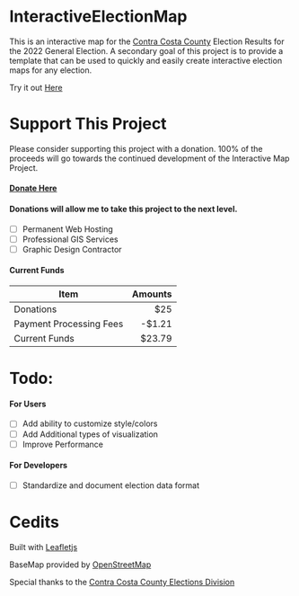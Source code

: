 # InteractiveElectionMap
This is an interactive map for the [Contra Costa County](https://www.contracosta.ca.gov/) Election Results for the 2022 General Election. A secondary goal of this project is to provide a template that can be used to quickly and easily create interactive election maps for any election.

Try it out [Here](https://spinnernicholas.github.io/InteractiveElectionMap/public/index.html)

# Support This Project
Please consider supporting this project with a donation. 100% of the proceeds will go towards the continued development of the Interactive Map Project.

#### [Donate Here](https://www.paypal.com/donate/?hosted_button_id=AGLKLYFWGCUD2)

#### Donations will allow me to take this project to the next level.
- [ ] Permanent Web Hosting
- [ ] Professional GIS Services
- [ ] Graphic Design Contractor

#### Current Funds
Item                    | Amounts
----------------------- | -------:
Donations               | $25
Payment Processing Fees | -$1.21
Current Funds           | $23.79

# Todo:
#### For Users
- [ ] Add ability to customize style/colors
- [ ] Add Additional types of visualization
- [ ] Improve Performance
#### For Developers
- [ ] Standardize and document election data format

# Cedits
Built with [Leafletjs](https://leafletjs.com/)

BaseMap provided by [OpenStreetMap](https://www.openstreetmap.org/)

Special thanks to the [Contra Costa County Elections Division](https://www.cocovote.us/)
